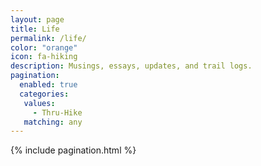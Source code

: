 ```yaml
---
layout: page
title: Life
permalink: /life/
color: "orange"
icon: fa-hiking
description: Musings, essays, updates, and trail logs.
pagination:
  enabled: true
  categories:
   values:
     - Thru-Hike
   matching: any
---
```


<div>
  {% include pagination.html %}
</div>
